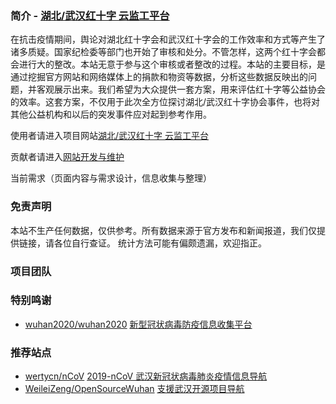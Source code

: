 ### 简介 - [湖北/武汉红十字 云监工平台](https://weileizeng.github.io/red-cross/)
在抗击疫情期间，舆论对湖北红十字会和武汉红十字会的工作效率和方式等产生了诸多质疑。国家纪检委等部门也开始了审核和处分。不管怎样，这两个红十字会都会进行大的整改。本站无意于参与这个审核或者整改的过程。本站的主要目标，是通过挖掘官方网站和网络媒体上的捐款和物资等数据，分析这些数据反映出的问题，并客观展示出来。我们希望为大众提供一套方案，用来评估红十字等公益协会的效率。这套方案，不仅用于此次全方位探讨湖北/武汉红十字协会事件，也将对其他公益机构和以后的突发事件应对起到参考作用。



使用者请进入项目网站[湖北/武汉红十字 云监工平台](https://weileizeng.github.io/red-cross/)

贡献者请进入[网站开发与维护](https://weileizeng.github.io/red-cross/CONTRIBUTE)

当前需求（页面内容与需求设计，信息收集与整理）


### 免责声明

本站不生产任何数据，仅供参考。所有数据来源于官方发布和新闻报道，我们仅提供链接，请各位自行查证。
统计方法可能有偏颇遗漏，欢迎指正。

### 项目团队

### 特别鸣谢
* [wuhan2020/wuhan2020](https://github.com/wuhan2020/wuhan2020) [新型冠状病毒防疫信息收集平台](https://wh.opensource-service.cn/#/)

### 推荐站点
* [wertycn/nCoV](https://github.com/wertycn/nCoV)   [2019-nCoV 武汉新冠状病毒肺炎疫情信息导航](http://nav.werty.cn/)
* [WeileiZeng/OpenSourceWuhan](https://github.com/WeileiZeng/OpenSourceWuhan) [支援武汉开源项目导航](https://weileizeng.github.io/OpenSourceWuhan/)
